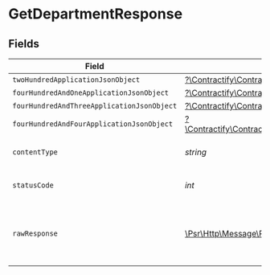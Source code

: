 # GetDepartmentResponse


## Fields

| Field                                                                                                                                                                        | Type                                                                                                                                                                         | Required                                                                                                                                                                     | Description                                                                                                                                                                  |
| ---------------------------------------------------------------------------------------------------------------------------------------------------------------------------- | ---------------------------------------------------------------------------------------------------------------------------------------------------------------------------- | ---------------------------------------------------------------------------------------------------------------------------------------------------------------------------- | ---------------------------------------------------------------------------------------------------------------------------------------------------------------------------- |
| `twoHundredApplicationJsonObject`                                                                                                                                            | [?\Contractify\ContractifyAPI\Models\Operations\GetDepartmentResponseBody](../../Models/Operations/GetDepartmentResponseBody.md)                                             | :heavy_minus_sign:                                                                                                                                                           | OK                                                                                                                                                                           |
| `fourHundredAndOneApplicationJsonObject`                                                                                                                                     | [?\Contractify\ContractifyAPI\Models\Operations\GetDepartmentDepartmentsResponseBody](../../Models/Operations/GetDepartmentDepartmentsResponseBody.md)                       | :heavy_minus_sign:                                                                                                                                                           | Unauthenticated                                                                                                                                                              |
| `fourHundredAndThreeApplicationJsonObject`                                                                                                                                   | [?\Contractify\ContractifyAPI\Models\Operations\GetDepartmentDepartmentsResponseResponseBody](../../Models/Operations/GetDepartmentDepartmentsResponseResponseBody.md)       | :heavy_minus_sign:                                                                                                                                                           | Forbidden                                                                                                                                                                    |
| `fourHundredAndFourApplicationJsonObject`                                                                                                                                    | [?\Contractify\ContractifyAPI\Models\Operations\GetDepartmentDepartmentsResponse404ResponseBody](../../Models/Operations/GetDepartmentDepartmentsResponse404ResponseBody.md) | :heavy_minus_sign:                                                                                                                                                           | Not Found                                                                                                                                                                    |
| `contentType`                                                                                                                                                                | *string*                                                                                                                                                                     | :heavy_check_mark:                                                                                                                                                           | HTTP response content type for this operation                                                                                                                                |
| `statusCode`                                                                                                                                                                 | *int*                                                                                                                                                                        | :heavy_check_mark:                                                                                                                                                           | HTTP response status code for this operation                                                                                                                                 |
| `rawResponse`                                                                                                                                                                | [\Psr\Http\Message\ResponseInterface](https://www.php-fig.org/psr/psr-7/#33-psrhttpmessageresponseinterface)                                                                 | :heavy_minus_sign:                                                                                                                                                           | Raw HTTP response; suitable for custom response parsing                                                                                                                      |